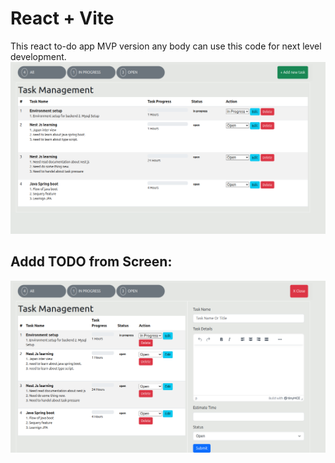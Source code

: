 # React + Vite

This react to-do app MVP version any body can use this code for next level development.
![Screenshot](./doc/home.png)

## Addd TODO from Screen:

![Screenshot](./doc/eidt-home.png)
